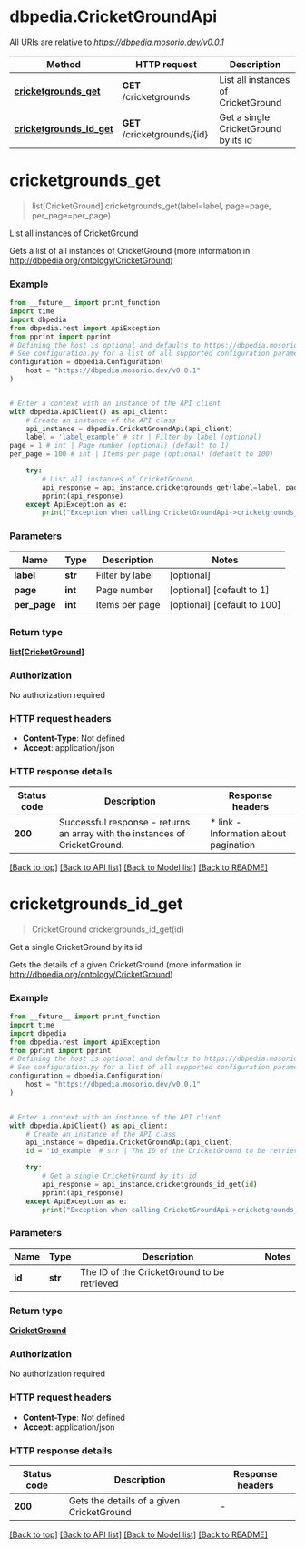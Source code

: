 # dbpedia.CricketGroundApi

All URIs are relative to *https://dbpedia.mosorio.dev/v0.0.1*

Method | HTTP request | Description
------------- | ------------- | -------------
[**cricketgrounds_get**](CricketGroundApi.md#cricketgrounds_get) | **GET** /cricketgrounds | List all instances of CricketGround
[**cricketgrounds_id_get**](CricketGroundApi.md#cricketgrounds_id_get) | **GET** /cricketgrounds/{id} | Get a single CricketGround by its id


# **cricketgrounds_get**
> list[CricketGround] cricketgrounds_get(label=label, page=page, per_page=per_page)

List all instances of CricketGround

Gets a list of all instances of CricketGround (more information in http://dbpedia.org/ontology/CricketGround)

### Example

```python
from __future__ import print_function
import time
import dbpedia
from dbpedia.rest import ApiException
from pprint import pprint
# Defining the host is optional and defaults to https://dbpedia.mosorio.dev/v0.0.1
# See configuration.py for a list of all supported configuration parameters.
configuration = dbpedia.Configuration(
    host = "https://dbpedia.mosorio.dev/v0.0.1"
)


# Enter a context with an instance of the API client
with dbpedia.ApiClient() as api_client:
    # Create an instance of the API class
    api_instance = dbpedia.CricketGroundApi(api_client)
    label = 'label_example' # str | Filter by label (optional)
page = 1 # int | Page number (optional) (default to 1)
per_page = 100 # int | Items per page (optional) (default to 100)

    try:
        # List all instances of CricketGround
        api_response = api_instance.cricketgrounds_get(label=label, page=page, per_page=per_page)
        pprint(api_response)
    except ApiException as e:
        print("Exception when calling CricketGroundApi->cricketgrounds_get: %s\n" % e)
```

### Parameters

Name | Type | Description  | Notes
------------- | ------------- | ------------- | -------------
 **label** | **str**| Filter by label | [optional] 
 **page** | **int**| Page number | [optional] [default to 1]
 **per_page** | **int**| Items per page | [optional] [default to 100]

### Return type

[**list[CricketGround]**](CricketGround.md)

### Authorization

No authorization required

### HTTP request headers

 - **Content-Type**: Not defined
 - **Accept**: application/json

### HTTP response details
| Status code | Description | Response headers |
|-------------|-------------|------------------|
**200** | Successful response - returns an array with the instances of CricketGround. |  * link - Information about pagination <br>  |

[[Back to top]](#) [[Back to API list]](../README.md#documentation-for-api-endpoints) [[Back to Model list]](../README.md#documentation-for-models) [[Back to README]](../README.md)

# **cricketgrounds_id_get**
> CricketGround cricketgrounds_id_get(id)

Get a single CricketGround by its id

Gets the details of a given CricketGround (more information in http://dbpedia.org/ontology/CricketGround)

### Example

```python
from __future__ import print_function
import time
import dbpedia
from dbpedia.rest import ApiException
from pprint import pprint
# Defining the host is optional and defaults to https://dbpedia.mosorio.dev/v0.0.1
# See configuration.py for a list of all supported configuration parameters.
configuration = dbpedia.Configuration(
    host = "https://dbpedia.mosorio.dev/v0.0.1"
)


# Enter a context with an instance of the API client
with dbpedia.ApiClient() as api_client:
    # Create an instance of the API class
    api_instance = dbpedia.CricketGroundApi(api_client)
    id = 'id_example' # str | The ID of the CricketGround to be retrieved

    try:
        # Get a single CricketGround by its id
        api_response = api_instance.cricketgrounds_id_get(id)
        pprint(api_response)
    except ApiException as e:
        print("Exception when calling CricketGroundApi->cricketgrounds_id_get: %s\n" % e)
```

### Parameters

Name | Type | Description  | Notes
------------- | ------------- | ------------- | -------------
 **id** | **str**| The ID of the CricketGround to be retrieved | 

### Return type

[**CricketGround**](CricketGround.md)

### Authorization

No authorization required

### HTTP request headers

 - **Content-Type**: Not defined
 - **Accept**: application/json

### HTTP response details
| Status code | Description | Response headers |
|-------------|-------------|------------------|
**200** | Gets the details of a given CricketGround |  -  |

[[Back to top]](#) [[Back to API list]](../README.md#documentation-for-api-endpoints) [[Back to Model list]](../README.md#documentation-for-models) [[Back to README]](../README.md)

